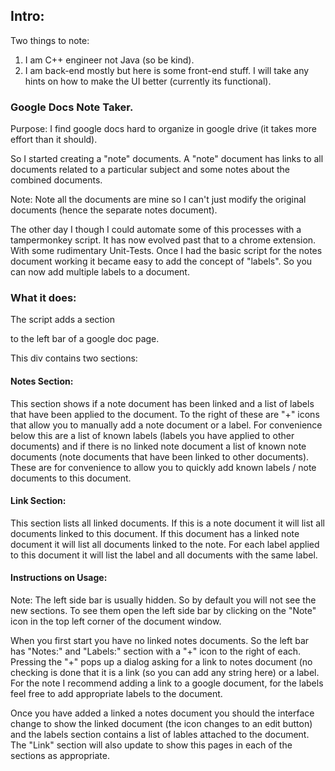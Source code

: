 ## Intro:

Two things to note:

1. I am C++ engineer not Java (so be kind).
2. I am back-end mostly but here is some front-end stuff.
   I will take any hints on how to make the UI better (currently its functional).

### Google Docs Note Taker.

Purpose: I find google docs hard to organize in google drive (it takes more effort than it should).

So I started creating a "note" documents. A "note" document has links to all documents related to a particular subject and some notes about the combined documents.

Note: Note all the documents are mine so I can't just modify the original documents (hence the separate notes document).

The other day I though I could automate some of this processes with a tampermonkey script. It has now evolved past that to a chrome extension. With some rudimentary Unit-Tests. Once I had the basic script for the notes document working it became easy to add the concept of "labels". So you can now add multiple labels to a document.

### What it does:

The script adds a section <div id="GDNTNotesContainer"> to the left bar of a google doc page.

This div contains two sections:

#### Notes Section:

This section shows if a note document has been linked and a list of labels that have been applied to the document. To the right of these are "+" icons that allow you to manually add a note document or a label. For convenience below this are a list of known labels (labels you have applied to other documents) and if there is no linked note document a list of known note documents (note documents that have been linked to other documents). These are for convenience to allow you to quickly add known labels / note documents to this document.

#### Link Section:

This section lists all linked documents. If this is a note document it will list all documents linked to this document. If this document has a linked note document it will list all documents linked to the note. For each label applied to this document it will list the label and all documents with the same label.



#### Instructions on Usage:

Note: The left side bar is usually hidden. So by default you will not see the new sections. To see them open the left side bar by clicking on the "Note" icon in the top left corner of the document window.


When you first start you have no linked notes documents. So the left bar has "Notes:" and "Labels:" section with a "+" icon to the right of each. Pressing the "+" pops up a dialog asking for a link to notes document (no checking is done that it is a link (so you can add any string here) or a label. For the note I recommend adding a link to a google document, for the labels feel free to add appropriate labels to the document.

Once you have added a linked a notes document you should the interface change to show the linked document (the icon changes to an edit button) and the labels section contains a list of lables attached to the document. The "Link" section will also update to show this pages in each of the sections as appropriate.


